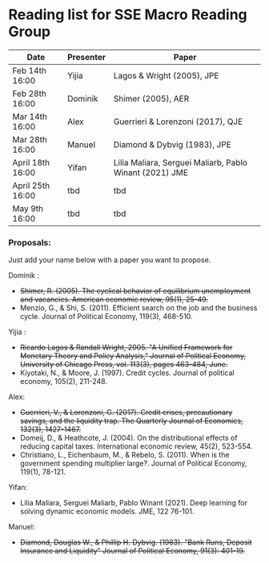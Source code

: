 # Reading list for SSE Macro Reading Group

| Date            | Presenter     | Paper |
| -------------   | ------------- | ------                            |
| Feb 14th 16:00  | Yijia         | Lagos & Wright (2005), JPE        |
| Feb 28th 16:00  | Dominik       | Shimer (2005), AER                |
| Mar 14th 16:00  | Alex          | Guerrieri & Lorenzoni (2017), QJE |
| Mar 28th 16:00  | Manuel         | Diamond & Dybvig (1983), JPE |
| April 18th 16:00 | Yifan    | Lilia Maliara, Serguei Maliarb, Pablo Winant (2021) JME   |
| April 25th 16:00 |    tbd         | tbd |
| May 9th 16:00 |tbd      |tbd |

### Proposals:
Just add your name below with a paper you want to propose.

Dominik : 
- ~~Shimer, R. (2005). The cyclical behavior of equilibrium unemployment and vacancies. American economic review, 95(1), 25-49.~~
- Menzio, G., & Shi, S. (2011). Efficient search on the job and the business cycle. Journal of Political Economy, 119(3), 468-510.

Yijia :
- ~~Ricardo Lagos & Randall Wright, 2005. "A Unified Framework for Monetary Theory and Policy Analysis," Journal of Political Economy, University of Chicago Press, vol. 113(3), pages 463-484, June.~~
- Kiyotaki, N., & Moore, J. (1997). Credit cycles. Journal of political economy, 105(2), 211-248.

Alex:
- ~~Guerrieri, V., & Lorenzoni, G. (2017). Credit crises, precautionary savings, and the liquidity trap. The Quarterly Journal of Economics, 132(3), 1427-1467.~~
- Domeij, D., & Heathcote, J. (2004). On the distributional effects of reducing capital taxes. International economic review, 45(2), 523-554.
- Christiano, L., Eichenbaum, M., & Rebelo, S. (2011). When is the government spending multiplier large?. Journal of Political Economy, 119(1), 78-121.

Yifan:
- Lilia Maliara, Serguei Maliarb, Pablo Winant (2021). Deep learning for solving dynamic economic models. JME, 122 76-101.

Manuel:
- ~~Diamond, Douglas W., & Phillip H. Dybvig. (1983). "Bank Runs, Deposit Insurance and Liquidity" Journal of Political Economy, 91(3): 401-19.~~
